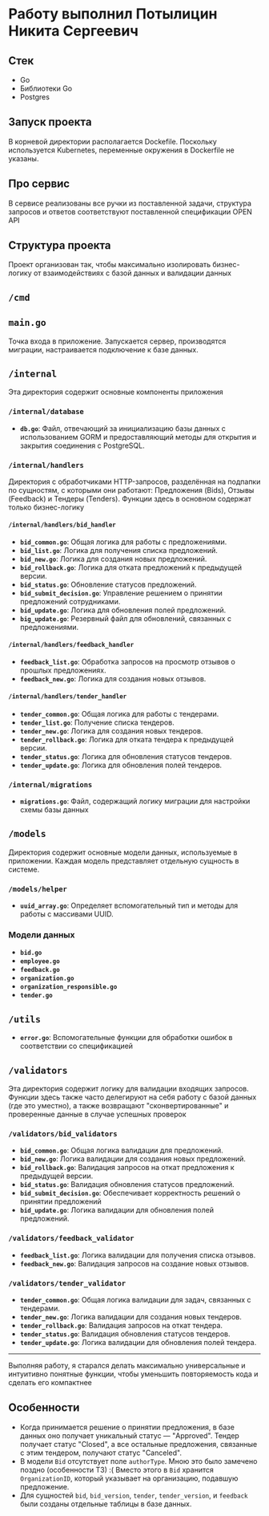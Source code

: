 # Работу выполнил Потылицин Никита Сергеевич
## Стек
- Go
- Библиотеки Go 
- Postgres

## Запуск проекта

В корневой директории располагается Dockefile. Поскольку используется Kubernetes, переменные окружения в Dockerfile не указаны.


## Про сервис

В сервисе реализованы все ручки из поставленной задачи, структура запросов и ответов соответствуют поставленной спецификации OPEN API

## Структура проекта

Проект организован так, чтобы максимально изолировать бизнес-логику от взаимодействиях с базой данных и валидации данных

## `/cmd`

## **`main.go`**
Точка входа в приложение. Запускается сервер, производятся миграции, настраивается подключение к базе данных.

## `/internal`

Эта директория содержит основные компоненты приложения

### `/internal/database`

- **`db.go`**: Файл, отвечающий за инициализацию базы данных с использованием GORM и предоставляющий методы для открытия и закрытия соединения с PostgreSQL.

### `/internal/handlers`

Директория с обработчиками HTTP-запросов, разделённая на подпапки по сущностям, с которыми они работают: Предложения (Bids), Отзывы (Feedback) и Тендеры (Tenders). Функции здесь в основном содержат только бизнес-логику

#### `/internal/handlers/bid_handler`

- **`bid_common.go`**: Общая логика для работы с предложениями.
- **`bid_list.go`**: Логика для получения списка предложений.
- **`bid_new.go`**: Логика для создания новых предложений.
- **`bid_rollback.go`**: Логика для отката предложений к предыдущей версии.
- **`bid_status.go`**: Обновление статусов предложений.
- **`bid_submit_decision.go`**: Управление решением о принятии предложений сотрудниками.
- **`bid_update.go`**: Логика для обновления полей предложений.
- **`big_update.go`**: Резервный файл для обновлений, связанных с предложениями.

#### `/internal/handlers/feedback_handler`

- **`feedback_list.go`**: Обработка запросов на просмотр отзывов о прошлых предложениях.
- **`feedback_new.go`**: Логика для создания новых отзывов.

#### `/internal/handlers/tender_handler`

- **`tender_common.go`**: Общая логика для работы с тендерами.
- **`tender_list.go`**: Получение списка тендеров.
- **`tender_new.go`**: Логика для создания новых тендеров.
- **`tender_rollback.go`**: Логика для отката тендера к предыдущей версии.
- **`tender_status.go`**: Логика для обновления статусов тендеров.
- **`tender_update.go`**: Логика для обновления полей тендеров.

### `/internal/migrations`

- **`migrations.go`**: Файл, содержащий логику миграции для настройки схемы базы данных

## `/models`

Директория содержит основные модели данных, используемые в приложении. Каждая модель представляет отдельную сущность в системе.

### `/models/helper`

- **`uuid_array.go`**: Определяет вспомогательный тип и методы для работы с массивами UUID.

### Модели данных

- **`bid.go`**
- **`employee.go`** 
- **`feedback.go`**
- **`organization.go`**
- **`organization_responsible.go`**
- **`tender.go`**

## `/utils`

- **`error.go`**: Вспомогательные функции для обработки ошибок в соответствии со спецификацией

## `/validators`

Эта директория содержит логику для валидации входящих запросов. Функции здесь также часто делегируют на себя работу с базой данных (где это уместно), а также возвращают "сконвертированные" и проверенные данные в случае успешных проверок

### `/validators/bid_validators`

- **`bid_common.go`**: Общая логика валидации для предложений.
- **`bid_new.go`**: Логика валидации для создания новых предложений.
- **`bid_rollback.go`**: Валидация запросов на откат предложения к предыдущей версии.
- **`bid_status.go`**: Валидация обновления статусов предложений.
- **`bid_submit_decision.go`**: Обеспечивает корректность решений о принятии предложений
- **`bid_update.go`**: Логика валидации для обновления полей предложений.

### `/validators/feedback_validator`

- **`feedback_list.go`**: Логика валидации для получения списка отзывов.
- **`feedback_new.go`**: Валидация запросов на создание новых отзывов.

### `/validators/tender_validator`

- **`tender_common.go`**: Общая логика валидации для задач, связанных с тендерами.
- **`tender_new.go`**: Логика валидации для создания новых тендеров.
- **`tender_rollback.go`**: Валидация запросов на откат тендера.
- **`tender_status.go`**: Валидация обновления статусов тендеров.
- **`tender_update.go`**: Логика валидации для обновления полей тендера.

---

Выполняя работу, я старался делать максимально универсальные и интуитивно понятные функции, чтобы уменьшить повторяемость кода и сделать его компактнее

## Особенности

- Когда принимается решение о принятии предложения, в базе данных оно получает уникальный статус — "Approved". Тендер получает статус "Closed", а все остальные предложения, связанные с этим тендером, получают статус "Canceled".
- В модели `Bid` отсутствует поле `authorType`. Мною это было замечено поздно (особенности ТЗ) :( Вместо этого в `Bid` хранится `OrganizationID`, который указывает на организацию, подавшую предложение.
- Для сущностей `bid`, `bid_version`, `tender`, `tender_version`, и `feedback` были созданы отдельные таблицы в базе данных.

